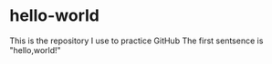 # hello-world
This is the repository I use to practice GitHub
The first sentsence is "hello,world!"
